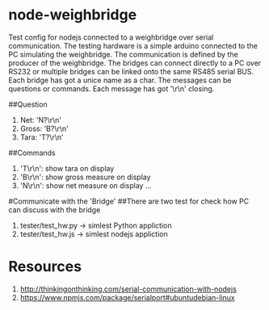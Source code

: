 # node-weighbridge
Test config for nodejs connected to a weighbridge over serial communication.
The testing hardware is a simple arduino connected to the PC simulating the weighbridge. The communication is defined by the producer of the weighbridge. The bridges can connect directly to a PC over RS232 or multiple bridges can be linked onto the same RS485 serial BUS. Each bridge has got a unice name as a char. The messages can be questions or commands.
Each message has got '\r\n' closing.

##Question
1. Net: 'N?\r\n'
2. Gross: 'B?\r\n'
3. Tara: 'T?\r\n'

##Commands
1. 'T\r\n': show tara on display
2. 'B\r\n': show gross measure on display
3. 'N\r\n': show net measure on display
...


#Communicate with the 'Bridge'
##There are two test for check how PC can discuss with the bridge
1. tester/test_hw.py -> simlest Python appliction
2. tester/test_hw.js -> simlest nodejs appliction

# Resources
1. http://thinkingonthinking.com/serial-communication-with-nodejs
2. https://www.npmjs.com/package/serialport#ubuntudebian-linux
